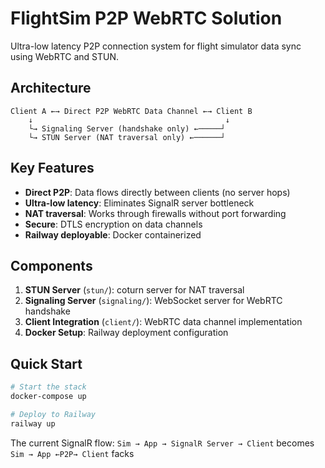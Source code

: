 # FlightSim P2P WebRTC Solution

Ultra-low latency P2P connection system for flight simulator data sync using WebRTC and STUN.

## Architecture

```
Client A ←→ Direct P2P WebRTC Data Channel ←→ Client B
    ↓                                           ↓
    └→ Signaling Server (handshake only) ←─────┘
    └→ STUN Server (NAT traversal only) ←──────┘
```

## Key Features

- **Direct P2P**: Data flows directly between clients (no server hops)
- **Ultra-low latency**: Eliminates SignalR server bottleneck  
- **NAT traversal**: Works through firewalls without port forwarding
- **Secure**: DTLS encryption on data channels
- **Railway deployable**: Docker containerized

## Components

1. **STUN Server** (`stun/`): coturn server for NAT traversal
2. **Signaling Server** (`signaling/`): WebSocket server for WebRTC handshake
3. **Client Integration** (`client/`): WebRTC data channel implementation
4. **Docker Setup**: Railway deployment configuration

## Quick Start

```bash
# Start the stack
docker-compose up

# Deploy to Railway
railway up
```

The current SignalR flow: `Sim → App → SignalR Server → Client` becomes `Sim → App ←P2P→ Client` facks